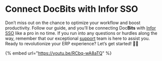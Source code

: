 # Connect DocBits with Infor SSO

Don’t miss out on the chance to optimize your workflow and boost productivity. Follow our guide, and you’ll be connecting Doc**Bits** with [Infor SSO](https://docbits.com/de/doc/docbits-mit-infor/infor-sso-de/) like a pro in no time. If you run into any questions or hurdles along the way, remember that our exceptional [support](https://docbits.com/de/doc/support-in-docbits/) team is here to assist you. Ready to revolutionize your ERP experience? Let’s get started! 🚀🔗

{% embed url="https://youtu.be/RCbq-wA8aTQ" %}


